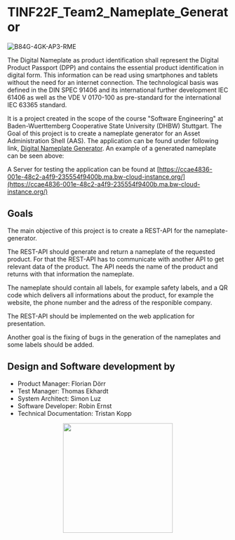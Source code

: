 # TINF22F_Team2_Nameplate_Generator

![B84G-4GK-AP3-RME](https://github.com/mk28/TINF21C_Team2_AAS_digital_nameplate/assets/96543571/3891a76b-a111-4231-b7fb-fb5489ceb1cf)

The Digital Nameplate as product identification shall represent the Digital Product Passport (DPP) and contains the essential product identification in digital form. This information can be read using smartphones and tablets without the need for an internet connection.
The technological basis was defined in the DIN SPEC 91406 and its international further development IEC 61406 as well as the VDE V 0170-100 as pre-standard for the international IEC 63365 standard.

It is a project created in the scope of the course "Software Engineering" at Baden-Wuerttemberg Cooperative State University (DHBW) Stuttgart. The Goal of this project is to create a nameplate generator for an Asset Administration Shell (AAS). The application can be found under following link, [Digital Nameplate Generator](https://mk28.github.io/TINF21C_Team2_AAS_digital_nameplate/#/home). An example of a generated nameplate can be seen above:

A Server for testing the application can be found at [https://ccae4836-001e-48c2-a4f9-235554f9400b.ma.bw-cloud-instance.org/](https://ccae4836-001e-48c2-a4f9-235554f9400b.ma.bw-cloud-instance.org/)

## Goals
The main objective of this project is to create a REST-API for the nameplate-generator.

The REST-API should generate and return a nameplate of the requested product. For that the REST-API has to communicate with another API to get relevant data of the product. The API needs the name of the product and returns with that information the nameplate.

The nameplate should contain all labels, for example safety labels, and a QR code which delivers all informations about the product, for example the website, the phone number and the adress of the responible company.

The REST-API should be implemented on the web application for presentation.

Another goal is the fixing of bugs in the generation of the nameplates and some labels should be added.
<!--The main objective of this project is to create a nameplate generator for an Asset Administration Shell, also known as "AAS". The application shall be able to create graphical illustrations based on the properties provided by the AAS as well as the ability to generate QR codes according to the DIN standard.  
Furthermore, a user-friendly front-end application, set up on the host system, shall be designed and implemented utilizing React. This includes a home page where the user can enter a server address. After selecting the server, the user shall be directed to a user interface (UI) listing all the components available on the server. Additionally, the interface shall display the data regarding the asset chosen by the user in an organized and clear structure. The interface allows the communication between any AAS server through REST-API. Additionally, there shall be an option to download the nameplate in SVG or PNG format. The application shall be tested to ensure compatibility with a diverse AAS server infrastructure. Forbye, the project shall provide a [User Manual](https://github.com/mk28/TINF21C_Team2_AAS_digital_nameplate/wiki/User-Manual) documentation online. -->

## Design and Software development by

* Product Manager: Florian Dörr
* Test Manager: Thomas Ekhardt  
* System Architect: Simon Luz
* Software Developer: Robin Ernst
* Technical Documentation: Tristan Kopp


<p align="center">
<img src="https://github.com/mk28/TINF21C_Team2_AAS_digital_nameplate/blob/6e434676f0f8ec56bd9363a70fcf87058b3255a9/PROJECT/Swe_logo.png" width="250" height="250" />
</p>
